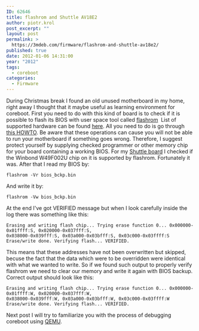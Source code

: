 ```yaml
---
ID: 62646
title: flashrom and Shuttle AV18E2
author: piotr.krol
post_excerpt: ""
layout: post
permalink: >
  https://3mdeb.com/firmware/flashrom-and-shuttle-av18e2/
published: true
date: 2012-01-06 14:31:00
year: "2012"
tags:
  - coreboot
categories:
  - Firmware
---
```

During Christmas break I found an old unused motherboard in my home, right away
I thought that it maybe useful as learning environment for coreboot. First you
need to do with this kind of board is to check if it is possible to flash its
BIOS with user space tool called [flashrom][1]  List of supported hardware can
be found [here][2]. All you need to do is go through [this HOWTO][3]. Be aware
that these operations can cause you will not be able to run your motherboard if
something goes wrong. Therefore, I suggest protect yourself by supplying checked
programmer or other memory chip for your board containing a working BIOS. For my
[Shuttle board][4] I checked if the Winbond W49F002U chip on it is supported by
flashrom. Fortunately it was. After that I read my BIOS by:

    flashrom -Vr bios_bckp.bin

And write it by:

    flashrom -Vw bios_bckp.bin

At the end I've got VERIFIED message but when I look carefully inside the log
there was something like this:

    Erasing and writing flash chip... Trying erase function 0... 0x000000-0x01ffff:S, 0x020000-0x037fff:S,
    0x038000-0x039fff:S, 0x03a000-0x03bfff:S, 0x03c000-0x03ffff:S Erase/write done. Verifying flash... VERIFIED.

This means that these addresses have not been overwritten but skipped, becuse
the fact that the data which were to be overridden were identical with what we
wanted to write. So if we found such output to properly verify flashrom we need
to clear our memory and write it again with BIOS backup. Correct output should
look like this:

    Erasing and writing flash chip... Trying erase function 0... 0x000000-0x01ffff:W, 0x020000-0x037fff:W,
    0x038000-0x039fff:W, 0x03a000-0x03bfff:W, 0x03c000-0x03ffff:W Erase/write done. Verifying flash... VERIFIED.  

Next post I will try to familiarize you with the process of debugging coreboot
using [QEMU][5].

 [1]: http://www.flashrom.org/
 [2]: http://www.flashrom.org/Supported_hardware
 [3]: http://www.flashrom.org/Board_Testing_HOWTO
 [4]: http://www.shuttle.eu/_archive/older/de/av18.htm
 [5]: http://wiki.qemu.org/Main_Page
